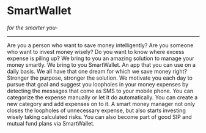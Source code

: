 # **SmartWallet** 
*for the smarter you-*
***

Are you a person who want to save money intelligently? Are you someone who want to invest money wisely? Do you want to know where excess expense is piling up? We bring to you an amazing solution to manage your money smartly. We bring to you SmartWallet. An app that you can use on a daily basis. We all have that one dream for which we save money right?  Stronger the purpose, stronger the solution. We motivate you each day to pursue that goal and suggest you loopholes in your money expenses by detecting the messages that come as SMS to your mobile phone. You can categorize the expense manually or let it do automatically. You can create a new category and add expenses on to it. A smart money manager not only closes the loopholes of unnecessary expense, but also starts investing wisely taking calculated risks. You can also become part of good SIP and mutual fund plans via SmartWallet. 
